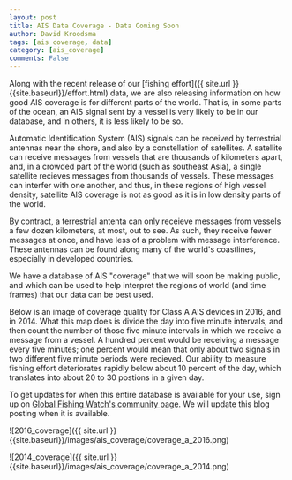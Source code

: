 ```yaml
---
layout: post
title: AIS Data Coverage - Data Coming Soon
author: David Kroodsma
tags: [ais coverage, data]
category: [ais_coverage]
comments: False
---
```

<style>
table {
  padding: 0; }
  table tr {
    border-top: 1px solid #cccccc;
    background-color: white;
    margin: 0;
    padding: 0; }
    table tr:nth-child(2n) {
      background-color: #f8f8f8; }
    table tr th {
      font-weight: bold;
      border: 1px solid #cccccc;
      text-align: left;
      margin: 0;
      padding: 6px 13px; }
    table tr td {
      border: 1px solid #cccccc;
      text-align: left;
      margin: 0;
      padding: 6px 13px; }
    table tr th :first-child, table tr td :first-child {
      margin-top: 0; }
    table tr th :last-child, table tr td :last-child {
      margin-bottom: 0; }
</style>


Along with the recent release of our [fishing effort]({{ site.url }}{{site.baseurl}}/effort.html) data, we are also releasing information on how good AIS coverage is for different parts of the world. That is, in some parts of the ocean, an AIS signal sent by a vessel is very likely to be in our database, and in others, it is less likely to be so.

Automatic Identification System (AIS) signals can be received by terrestrial antennas near the shore, and also by a constellation of satellites. A satellite can receive messages from vessels that are thousands of kilometers apart, and, in a crowded part of the world (such as southeast Asia), a single satellite recieves messages from thousands of vessels. These messages can interfer with one another, and thus, in these regions of high vessel density, satellite AIS coverage is not as good as it is in low density parts of the world.

By contract, a terrestrial antenta can only receieve messages from vessels a few dozen kilometers, at most, out to see. As such, they receive fewer messages at once, and have less of a problem with message interference. These antennas can be found along many of the world's coastlines, especially in developed countries. 

We have a database of AIS "coverage" that we will soon be making public, and which can be used to help interpret the regions of world (and time frames) that our data can be best used. 

Below is an image of coverage quality for Class A AIS devices in 2016, and in 2014. What this map does is divide the day into five minute intervals, and then count the number of those five minute intervals in which we receive a message from a vessel. A hundred percent would be receiving a message every five minutes; one percent would mean that only about two signals in two different five minute periods were recieved. Our ability to measure fishing effort deteriorates rapidly below about 10 percent of the day, which translates into about 20 to 30 postions in a given day.

To get updates for when this entire database is available for your use, sign up on [Global Fishing Watch's community page](https://globalfishingwatch.force.com/gfw/s/). We will update this blog posting when it is available. 

![2016_coverage]({{ site.url }}{{site.baseurl}}/images/ais_coverage/coverage_a_2016.png)


![2014_coverage]({{ site.url }}{{site.baseurl}}/images/ais_coverage/coverage_a_2014.png)




